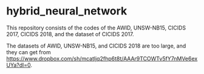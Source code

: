 # hybrid_neural_network

This repository consists of the codes of the AWID, UNSW-NB15, CICIDS 2017, CICIDS 2018, and the dataset of CICIDS 2017.

The datasets of AWID, UNSW-NB15, and CICIDS 2018 are too large, and they can get from https://www.dropbox.com/sh/mcatljq2fhp6t8t/AAAr9TCOWTv5fY7nMVe6exUYa?dl=0.
